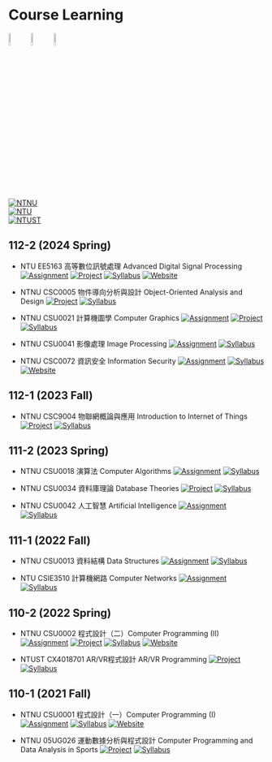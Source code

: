 # Course Learning

<p align="left">
    <img width="8%" src="https://upload.wikimedia.org/wikipedia/zh/thumb/c/c3/National_Taiwan_Normal_University_logo.svg/800px-National_Taiwan_Normal_University_logo.svg.png">
    <img width="8%" src="https://www.ntu.edu.tw/images/about/emblem_1.png"> 
    <img width="8%" src="https://upload.wikimedia.org/wikipedia/zh/thumb/b/b1/Taiwan_Tech_Logo.svg/1200px-Taiwan_Tech_Logo.svg.png"> 
</p>

[![NTNU](https://img.shields.io/badge/NTNU-國立臺灣師範大學_National_Taiwan_Normal_University-white?logo=bookstack&logoColor=f5f5f5)](https://www.ntnu.edu.tw)  
[![NTU](https://img.shields.io/badge/NTU-國立臺灣大學_National_Taiwan_University-white?logo=bookstack&logoColor=f5f5f5)](https://www.ntu.edu.tw)  
[![NTUST](https://img.shields.io/badge/NTUST-國立臺灣科技大學_National_Taiwan_University_of_Science_and_Technology-white?logo=bookstack&logoColor=f5f5f5)](https://www.ntust.edu.tw)

## 112-2 (2024 Spring)

- NTU EE5163 高等數位訊號處理 Advanced Digital Signal Processing
[![Assignment](https://img.shields.io/badge/Assignment-black?style=plastic&logo=github&logoColor=ffffff)](./NTU-ADSP)
[![Project](https://img.shields.io/badge/Project-black?style=plastic&logo=gurobi&logoColor=ffffff)](https://github.com/ryanlinjui/AudioFlex)
[![Syllabus](https://img.shields.io/badge/Syllabus-black?style=plastic&logo=alwaysdata&logoColor=ffffff)](https://nol.ntu.edu.tw/nol/coursesearch/print_table.php?course_id=921%20U1930&class=&dpt_code=9210&ser_no=60849&semester=112-2&%20lang=CH)
[![Website](https://img.shields.io/badge/Website-black?style=plastic&logo=html5&logoColor=ffffff)](http://djj.ee.ntu.edu.tw/ADSP.htm)

- NTNU CSC0005 物件導向分析與設計 Object-Oriented Analysis and Design
[![Project](https://img.shields.io/badge/Project-black?style=plastic&logo=gurobi&logoColor=ffffff)](https://github.com/KennethOng02/PetCoin)
[![Syllabus](https://img.shields.io/badge/Syllabus-black?style=plastic&logo=alwaysdata&logoColor=ffffff)](https://courseap2.itc.ntnu.edu.tw/acadmOpenCourse/SyllabusCtrl?year=112&term=2&courseCode=CSC0005&courseGroup=&deptCode=SU47&formS=&classes1=9&deptGroup=)

- NTNU CSU0021 計算機圖學 Computer Graphics
[![Assignment](https://img.shields.io/badge/Assignment-black?style=plastic&logo=github&logoColor=ffffff)](./NTNU-computer-graphics)
[![Project](https://img.shields.io/badge/Project-black?style=plastic&logo=gurobi&logoColor=ffffff)](./NTNU-computer-graphics/FinalProject)
[![Syllabus](https://img.shields.io/badge/Syllabus-black?style=plastic&logo=alwaysdata&logoColor=ffffff)](https://courseap2.itc.ntnu.edu.tw/acadmOpenCourse/SyllabusCtrl?year=112&term=2&courseCode=CSU0021&courseGroup=&deptCode=SU47&formS=3&classes1=&deptGroup=)

- NTNU CSU0041 影像處理 Image Processing
[![Assignment](https://img.shields.io/badge/Assignment-black?style=plastic&logo=github&logoColor=ffffff)](./NTNU-image-processing)
[![Syllabus](https://img.shields.io/badge/Syllabus-black?style=plastic&logo=alwaysdata&logoColor=ffffff)](https://courseap2.itc.ntnu.edu.tw/acadmOpenCourse/SyllabusCtrl?year=112&term=2&courseCode=CSU0041&courseGroup=&deptCode=SU47&formS=3&classes1=&deptGroup=)

- NTNU CSC0072 資訊安全 Information Security
[![Assignment](https://img.shields.io/badge/Assignment-black?style=plastic&logo=github&logoColor=ffffff)](./NTNU-information-security)
[![Syllabus](https://img.shields.io/badge/Syllabus-black?style=plastic&logo=alwaysdata&logoColor=ffffff)](https://courseap2.itc.ntnu.edu.tw/acadmOpenCourse/SyllabusCtrl?year=112&term=2&courseCode=CSC0072&courseGroup=&deptCode=SU47&formS=&classes1=9&deptGroup=)
[![Website](https://img.shields.io/badge/Website-black?style=plastic&logo=html5&logoColor=ffffff)](https://sites.google.com/gapps.ntnu.edu.tw/neokent/teaching/2024spring-information-security?authuser=0)

## 112-1 (2023 Fall)

- NTNU CSC9004 物聯網概論與應用 Introduction to Internet of Things
[![Project](https://img.shields.io/badge/Project-black?style=plastic&logo=gurobi&logoColor=ffffff)](https://github.com/ryanlinjui/iot-powersquat-optimize)
[![Syllabus](https://img.shields.io/badge/Syllabus-black?style=plastic&logo=alwaysdata&logoColor=ffffff)](https://courseap2.itc.ntnu.edu.tw/acadmOpenCourse/SyllabusCtrl?year=112&term=1&courseCode=CSC9004&courseGroup=&deptCode=SU47&formS=&classes1=9&deptGroup=)

## 111-2 (2023 Spring)
 
- NTNU CSU0018 演算法 Computer Algorithms
[![Assignment](https://img.shields.io/badge/Assignment-black?style=plastic&logo=github&logoColor=ffffff)](./NTNU-algorithms)
[![Syllabus](https://img.shields.io/badge/Syllabus-black?style=plastic&logo=alwaysdata&logoColor=ffffff)](https://courseap2.itc.ntnu.edu.tw/acadmOpenCourse/SyllabusCtrl?year=111&term=2&courseCode=CSU0018&courseGroup=A&deptCode=SU47&formS=2&classes1=&deptGroup=)
 
- NTNU CSU0034 資料庫理論 Database Theories
[![Project](https://img.shields.io/badge/Project-black?style=plastic&logo=gurobi&logoColor=ffffff)](https://github.com/JacobLinCool/Privy-Council)
[![Syllabus](https://img.shields.io/badge/Syllabus-black?style=plastic&logo=alwaysdata&logoColor=ffffff)](https://courseap2.itc.ntnu.edu.tw/acadmOpenCourse/SyllabusCtrl?year=111&term=2&courseCode=CSU0034&courseGroup=&deptCode=SU47&formS=3&classes1=&deptGroup=)

- NTNU CSU0042 人工智慧 Artificial Intelligence
[![Assignment](https://img.shields.io/badge/Assignment-black?style=plastic&logo=github&logoColor=ffffff)](./NTNU-artificial-intelligence)
[![Syllabus](https://img.shields.io/badge/Syllabus-black?style=plastic&logo=alwaysdata&logoColor=ffffff)](https://courseap2.itc.ntnu.edu.tw/acadmOpenCourse/SyllabusCtrl?year=111&term=2&courseCode=CSU0042&courseGroup=&deptCode=SU47&formS=3&classes1=&deptGroup=)

## 111-1 (2022 Fall)

- NTNU CSU0013 資料結構 Data Structures
[![Assignment](https://img.shields.io/badge/Assignment-black?style=plastic&logo=github&logoColor=ffffff)](./NTNU-data-structures)
[![Syllabus](https://img.shields.io/badge/Syllabus-black?style=plastic&logo=alwaysdata&logoColor=ffffff)](https://courseap2.itc.ntnu.edu.tw/acadmOpenCourse/SyllabusCtrl?year=111&term=1&courseCode=CSU0013&courseGroup=&deptCode=SU47&formS=2&classes1=&deptGroup=)

- NTU CSIE3510 計算機網路 Computer Networks
[![Assignment](https://img.shields.io/badge/Assignment-black?style=plastic&logo=github&logoColor=ffffff)](./NTU-computer-networks)
[![Syllabus](https://img.shields.io/badge/Syllabus-black?style=plastic&logo=alwaysdata&logoColor=ffffff)](https://nol.ntu.edu.tw/nol/coursesearch/print_table.php?course_id=902%2039130&class=01&dpt_code=9020&ser_no=33944&semester=111-1&%20lang=CH)

## 110-2 (2022 Spring)

- NTNU CSU0002 程式設計（二）Computer Programming (II)
[![Assignment](https://img.shields.io/badge/Assignment-black?style=plastic&logo=github&logoColor=ffffff)](./NTNU-computer-programming)
[![Project](https://img.shields.io/badge/Project-black?style=plastic&logo=gurobi&logoColor=ffffff)](https://github.com/ryanlinjui/bang)
[![Syllabus](https://img.shields.io/badge/Syllabus-black?style=plastic&logo=alwaysdata&logoColor=ffffff)](https://courseap2.itc.ntnu.edu.tw/acadmOpenCourse/SyllabusCtrl?year=110&term=2&courseCode=CSU0002&courseGroup=A&deptCode=SU47&formS=1&classes1=&deptGroup=)
[![Website](https://img.shields.io/badge/Website-black?style=plastic&logo=html5&logoColor=ffffff)](https://sites.google.com/gapps.ntnu.edu.tw/neokent/teaching/past-courses/2022spring-computer-programming-ii?authuser=0)

- NTUST CX4018701 AR/VR程式設計 AR/VR Programming
[![Project](https://img.shields.io/badge/Project-black?style=plastic&logo=gurobi&logoColor=ffffff)](https://github.com/ryanlinjui/VR-tic-tac-toe)
[![Syllabus](https://img.shields.io/badge/Syllabus-black?style=plastic&logo=alwaysdata&logoColor=ffffff)](https://dss20.ntust.edu.tw/Edua/app/qry_linkoutline.aspx?semester=1102&courseno=CX4018701)

## 110-1 (2021 Fall)

- NTNU CSU0001 程式設計（一）Computer Programming (I)
[![Assignment](https://img.shields.io/badge/Assignment-black?style=plastic&logo=github&logoColor=ffffff)](./NTNU-computer-programming)
[![Syllabus](https://img.shields.io/badge/Syllabus-black?style=plastic&logo=alwaysdata&logoColor=ffffff)](https://courseap2.itc.ntnu.edu.tw/acadmOpenCourse/SyllabusCtrl?year=110&term=1&courseCode=CSU0001&courseGroup=C&deptCode=SU47&formS=1&classes1=&deptGroup=)
[![Website](https://img.shields.io/badge/Website-black?style=plastic&logo=html5&logoColor=ffffff)](https://sites.google.com/gapps.ntnu.edu.tw/neokent/teaching/past-courses/2021fall-computer-programming-i?authuser=0)

- NTNU 05UG026 運動數據分析與程式設計 Computer Programming and Data Analysis in Sports
[![Project](https://img.shields.io/badge/Project-black?style=plastic&logo=gurobi&logoColor=ffffff)](https://github.com/ryanlinjui/LoL-helper-linebot)
[![Syllabus](https://img.shields.io/badge/Syllabus-black?style=plastic&logo=alwaysdata&logoColor=ffffff)](https://courseap2.itc.ntnu.edu.tw/acadmOpenCourse/SyllabusCtrl?year=110&term=1&courseCode=05UG026&courseGroup=&deptCode=GU&formS=&classes1=&deptGroup=)
